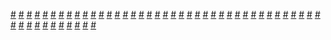 <a href="https://houhuayuan.vip/%e9%87%87%e8%8a%b1%e5%a4%a7%e7%9b%97%e7%bb%88%e8%a2%ab%e9%87%87-%e7%ac%ac%e4%b8%80%e7%ab%a0">#</a>   <a href="https://houhuayuan.vip/%e4%bb%8e%e7%90%83%e9%98%9f%e9%98%9f%e5%91%98%e5%88%b0%e5%95%a6%e5%95%a6%e9%98%9f%e5%91%98">#</a>   <a href="https://houhuayuan.vip/%e9%bb%84%e8%89%b2%e7%a7%81%e6%b3%95%e5%88%b6%e8%a3%81%e8%80%85-%e7%ac%ac%e5%85%ad%e7%ab%a0">#</a>   <a href="https://houhuayuan.vip/%e6%88%90%e4%b8%ba%e5%a5%b3%e5%90%8c%e6%80%a7%e6%81%8b%e7%9a%84%e7%94%b7%e5%ad%a9">#</a>   <a href="https://houhuayuan.vip/%e5%9d%90%e4%b8%8a%e6%9c%80%e5%90%8e%e4%b8%80%e7%8f%ad%e5%a5%b3%e6%80%a7%e4%b8%93%e8%bd%a6">#</a>   <a href="https://houhuayuan.vip/%e5%85%b3%e4%ba%8e%e6%88%91%ef%bc%88%e5%b8%9d%e5%9b%bd%e5%b0%86%e5%86%9b%ef%bc%89%e6%88%90%e4%b8%ba%e5%a5%b3%e7%8e%8b%e7%8e%8b%e5%90%8e%e7%9a%84%e9%82%a3%e4%ba%9b%e4%ba%8b">#</a>   <a href="https://houhuayuan.vip/%e4%bc%aa%e5%a8%98%e8%b0%83%e5%88%b6%e6%a8%a1%e5%bc%8f-%e7%ac%ac%e5%9b%9b%e7%ab%a0">#</a>   <a href="https://houhuayuan.vip/%e7%b2%be%e7%a5%9e%e5%88%86%e8%a3%82-%e7%ac%ac%e4%ba%8c%e7%ab%a0">#</a>   <a href="https://houhuayuan.vip/%e9%99%8d%e7%a5%9e%e4%ba%8e%e6%88%91-%e7%ac%ac%e4%ba%8c%e7%ab%a0">#</a>   <a href="https://houhuayuan.vip/%e8%81%8a%e8%81%8a%e5%85%b3%e4%ba%8e%e7%ac%ac%e4%b8%80%e6%ac%a1-%e7%ac%ac%e4%b8%80%e7%ab%a0">#</a>   <a href="https://houhuayuan.vip/%e6%96%b0%e7%94%9f-%e7%ac%ac%e4%ba%8c%e7%ab%a0">#</a>   <a href="https://houhuayuan.vip/%e7%b2%be%e7%a5%9e%e5%88%86%e8%a3%82-%e7%ac%ac%e4%b8%80%e7%ab%a0">#</a>   <a href="https://houhuayuan.vip/%e8%a2%ab%e6%8e%8c%e6%8e%a7%e7%9a%84%e4%ba%ba%e7%94%9f-%e7%ac%ac%e5%9b%9b%e7%ab%a0">#</a>   <a href="https://houhuayuan.vip/%e6%96%b0%e7%94%9f-%e7%ac%ac%e4%b8%80%e7%ab%a0">#</a>   <a href="https://houhuayuan.vip/%e6%84%bf%e6%9c%9b%e9%94%99%e8%af%af%e5%ae%9e%e7%8e%b0%e5%90%8e%e7%9a%84%e7%94%9f%e6%b4%bb">#</a>   <a href="https://houhuayuan.vip/%e8%bf%99%e6%98%af%e4%bb%80%e4%b9%88%e7%8e%a9%e6%84%8f-%e7%ac%ac%e5%9b%9b%e7%ab%a0">#</a>   <a href="https://houhuayuan.vip/%e5%85%bb%e6%ae%96%e5%9c%ba-%e7%ac%ac%e5%85%ad%e7%ab%a0">#</a>   <a href="https://houhuayuan.vip/%e5%a0%95%e8%90%bd%e5%a8%83%e5%a8%83-%e7%ac%ac%e4%ba%8c%e7%ab%a0">#</a>   <a href="https://houhuayuan.vip/%e4%bb%99%e4%b9%8b%e6%b3%aa">#</a>   <a href="https://houhuayuan.vip/%e8%bf%99%e6%98%af%e4%bb%80%e4%b9%88%e7%8e%a9%e6%84%8f-%e7%ac%ac%e4%ba%8c%e8%87%b3%e4%b8%89%e7%ab%a0">#</a>   <a href="https://houhuayuan.vip/%e8%bf%99%e6%98%af%e4%bb%80%e4%b9%88%e7%8e%a9%e6%84%8f-%e7%ac%ac%e4%b8%80%e7%ab%a0">#</a>   <a href="https://houhuayuan.vip/%e7%8c%8e%e6%89%8b%e4%b8%8e%e7%8c%8e%e7%89%a9-%e7%ac%ac%e5%8d%81%e4%ba%94%e7%ab%a0">#</a>   <a href="https://houhuayuan.vip/%e5%a5%b3%e9%9e%8b-%e7%ac%ac%e4%ba%8c%e7%ab%a0">#</a>   <a href="https://houhuayuan.vip/%e5%8f%98%e8%ba%ab%e8%a1%a3-%e7%ac%ac%e5%9b%9b%e8%87%b3%e4%ba%94%e7%ab%a0">#</a>   <a href="https://houhuayuan.vip/%e9%99%8d%e7%a5%9e%e4%ba%8e%e6%88%91-%e7%ac%ac%e4%b8%80%e7%ab%a0">#</a>   <a href="https://houhuayuan.vip/%e7%8c%8e%e6%89%8b%e4%b8%8e%e7%8c%8e%e7%89%a9-%e7%ac%ac%e5%8d%81%e5%9b%9b%e7%ab%a0-2">#</a>   <a href="https://houhuayuan.vip/%e4%bf%ae%e5%a3%ab%e4%b8%8e%e5%a5%b4%e9%9a%b6">#</a>   <a href="https://houhuayuan.vip/%e7%8c%8e%e6%89%8b%e4%b8%8e%e7%8c%8e%e7%89%a9-%e7%ac%ac%e5%8d%81%e5%9b%9b%e7%ab%a0">#</a>   <a href="https://houhuayuan.vip/%e5%90%8c%e6%80%a7%e9%94%81">#</a>   <a href="https://houhuayuan.vip/%e7%89%b9%e5%b7%a5%e7%9a%84%e7%89%b9%e5%88%ab%e4%bb%bb%e5%8a%a1-%e7%ac%ac%e4%b8%83%e7%ab%a0">#</a>   <a href="https://houhuayuan.vip/%e5%a5%b3%e9%9e%8b-%e7%ac%ac%e4%b8%80%e7%ab%a0">#</a>   <a href="https://houhuayuan.vip/%e6%97%85%e6%b8%b8%e5%89%8d">#</a>   <a href="https://houhuayuan.vip/%e6%84%8f%e8%af%86%e5%a4%8d%e5%88%b6-%e5%a4%96%e4%bc%a0">#</a>   <a href="https://houhuayuan.vip/%e8%99%b9%e5%85%bd%e6%88%98%e9%98%9f%e5%a5%b3%e6%88%98%e5%a3%ab%e7%b4%ab%e9%b9%b0%e7%9a%84%e7%a7%98%e5%af%86">#</a>   <a href="https://houhuayuan.vip/%e8%a2%ab%e6%8e%8c%e6%8e%a7%e7%9a%84%e4%ba%ba%e7%94%9f-%e7%ac%ac%e4%b8%89%e7%ab%a0">#</a>   <a href="https://houhuayuan.vip/%e4%b8%8d%e5%b0%8f%e5%bf%83%e8%bd%ac%e7%94%9f%e6%88%90%e9%ad%85%e9%ad%94-%e7%ac%ac%e4%ba%94%e7%ab%a0">#</a>   <a href="https://houhuayuan.vip/%e5%a4%8f%e5%a2%a8%e7%9a%84%e5%81%87%e6%9c%9f%e5%8f%98%e8%a3%85%e7%94%9f%e6%b4%bb-%e7%ac%ac%e5%9b%9b%e7%ab%a0">#</a>   <a href="https://houhuayuan.vip/%e8%a2%ab%e6%8e%8c%e6%8e%a7%e7%9a%84%e4%ba%ba%e7%94%9f-%e7%ac%ac%e4%ba%8c%e7%ab%a0">#</a>   <a href="https://houhuayuan.vip/%e8%a2%ab%e6%8e%8c%e6%8e%a7%e7%9a%84%e4%ba%ba%e7%94%9f-%e7%ac%ac%e4%b8%80%e7%ab%a0">#</a>   <a href="https://houhuayuan.vip/%e7%b4%a7%e8%ba%ab%e9%95%bf%e8%a3%99-%e7%ac%ac%e4%b8%80%e7%ab%a0">#</a>   <a href="https://houhuayuan.vip/%e6%95%b0%e4%bd%8d%e4%ba%ba%e7%9a%ae%e7%9b%b8%e6%9c%ba">#</a>   <a href="https://houhuayuan.vip/%e5%8f%98%e8%ba%ab%e8%a1%a3-%e7%ac%ac%e4%b8%80%e8%87%b3%e4%b8%89%e7%ab%a0">#</a>   <a href="https://houhuayuan.vip/%e6%b5%8b%e9%aa%8c%e4%b8%8d%e5%90%88%e6%a0%bc%e5%b0%b1%e4%b8%8d%e8%ae%b8%e7%bb%a7%e7%bb%ad%e5%bd%93%e7%94%b7%e7%94%9f-%e7%ac%ac%e5%8d%81%e4%b8%80%e7%ab%a0">#</a>   <a href="https://houhuayuan.vip/%e8%a2%ab%e8%bf%ab%e5%8f%98%e8%a3%85%e7%9a%84%e4%ba%9a%e6%b4%b2%e5%a8%98%e5%a8%98%e8%85%94%e4%bc%aa%e5%a8%98">#</a>   <a href="https://houhuayuan.vip/%e9%87%91%e7%90%83%e4%b9%8b%e4%ba%8b">#</a>   <a href="https://houhuayuan.vip/%e6%b4%bb%e4%bd%93%e7%8e%a9%e5%81%b6">#</a>   <a href="https://houhuayuan.vip/futa%e6%98%86%e8%99%ab%e5%a8%98">#</a>   <a href="https://houhuayuan.vip/%e9%bb%84%e8%89%b2%e7%a7%81%e6%b3%95%e5%88%b6%e8%a3%81%e8%80%85-%e7%ac%ac%e4%ba%94%e7%ab%a0">#</a>   <a href="https://houhuayuan.vip/%e6%81%b6%e4%bd%9c%e5%89%a7%ef%bc%9a%e5%85%a8%e9%9d%a2%e5%8d%87%e7%ba%a7">#</a>   <a href="https://houhuayuan.vip/%e6%81%b6%e4%bd%9c%e5%89%a7">#</a>   
